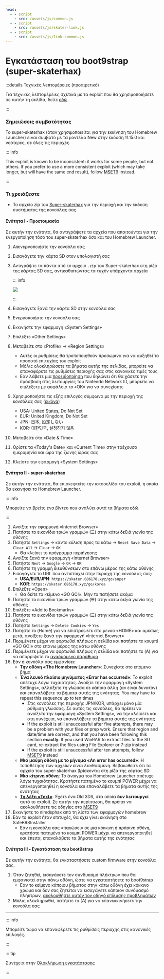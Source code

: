 ```yaml
---
head:
  - - script
    - src: /assets/js/common.js
  - - script
    - src: /assets/js/skater-link.js
  - - script
    - src: /assets/js/link-common.js
---
```


# Εγκατάσταση του boot9strap (super-skaterhax)

:::details Τεχνικές λεπτομέρειες (προαιρετικό)

Για τεχνικές λεπτομέρειες σχετικά με τα exploit που θα χρησιμοποιήσετε σε αυτήν τη σελίδα, δείτε [εδώ](https://github.com/zoogie/super-skaterhax).

:::

### Σημειώσεις συμβατότητας

Το super-skaterhax (όταν χρησιμοποιείται για την εκκίνηση του Homebrew Launcher) είναι συμβατό με τα μοντέλα New στην έκδοση 11.15.0 και νεότερες, σε όλες τις περιοχές.

::: info

This exploit is known to be inconsistent: it works for some people, but not others. If you prefer to use a more consistent exploit (which may take longer, but will have the same end result), follow [MSET9](installing-boot9strap-\(mset9\)) instead.

:::

### Τι χρειάζεστε

- Το αρχείο zip του [Super-skaterhax](https://skater.nintendohomebrew.com) για την περιοχή και την έκδοση συστήματος της κονσόλας σας

#### Ενότητα I - Προετοιμασία

Σε αυτήν την ενότητα, θα αντιγράψετε τα αρχεία που απαιτούνται για την ενεργοποίηση τόσο του super-skaterhax όσο και του Homebrew Launcher.

1. Απενεργοποιήστε την κονσόλα σας

2. Εισαγάγετε την κάρτα SD στον υπολογιστή σας

3. Αντιγράψτε τα πάντα από το αρχείο `.zip` του Super-skaterhax στη ρίζα της κάρτας SD σας, αντικαθιστώντας τα τυχόν υπάρχοντα αρχεία

    ::: info

    ![](/images/screenshots/skaterhax/skater-root-layout.png)

    :::

4. Εισαγάγετε ξανά την κάρτα SD στην κονσόλα σας

5. Ενεργοποιήστε την κονσόλα σας

6. Εκκινήστε την εφαρμογή «System Settings»

7. Επιλέξτε «Other Settings»

8. Μεταβείτε στο «Profile» -> «Region Settings»
    - Αυτές οι ρυθμίσεις θα τροποποιηθούν προσωρινά για να αυξηθεί το ποσοστό επιτυχίας του exploit
    - Μόλις ολοκληρώσετε τα βήματα αυτής της σελίδας, μπορείτε να επαναφέρετε τις ρυθμίσεις περιοχής σας στις κανονικές τιμές τους
    - Εάν λάβετε μια [προειδοποίηση](/images/screenshots/skaterhax/country-change-notice.png) που δηλώνει ότι θα χάσετε την πρόσβαση στις λειτουργίες του Nintendo Network ID, μπορείτε να επιλέξετε με ασφάλεια το «OK» για να συνεχίσετε

9. Χρησιμοποιήστε τις εξής επιλογές σύμφωνα με την περιοχή της κονσόλας σας ([εικόνα](/images/screenshots/skaterhax/skater-lang.png))
    - USA: United States, Do Not Set
    - EUR: United Kingdom, Do Not Set
    - JPN: 日本, 設定しない
    - KOR: 대한민국, 설정하지 않음

10. Μεταβείτε στο «Date & Time»

11. Ορίστε τα «Today's Date» και «Current Time» στην τρέχουσα ημερομηνία και ώρα της ζώνης ώρας σας

12. Κλείστε την εφαρμογή «System Settings»

#### Ενότητα II - super-skaterhax

Σε αυτήν την ενότητα, θα επισκεφτείτε την ιστοσελίδα του exploit, η οποία θα εκκινήσει το Homebrew Launcher.

::: info

Μπορείτε να βρείτε ένα βίντεο που αναλύει αυτά τα βήματα [εδώ](https://www.youtube.com/watch?v=DEcZB72vJts).

:::

1. Ανοίξτε την εφαρμογή «Internet Browser»
2. Πατήστε το εικονίδιο τριών γραμμών (☰) στην κάτω δεξιά γωνία της οθόνης
3. Πατήστε `Settings` -> κάντε κύλιση προς τα κάτω -> `Reset Save Data` -> `Clear All` -> `Clear` -> `OK`
    - Θα κλείσει το πρόγραμμα περιήγησης
4. Ανοίξτε ξανά την εφαρμογή «Internet Browser»
5. Πατήστε `Next` -> `Google` -> `OK` -> `OK`
6. Πατήστε τη γραμμή διευθύνσεων στο επάνω μέρος της κάτω οθόνης
7. Εισαγάγετε το URL που αντιστοιχεί στην περιοχή της κονσόλας σας:
    - **USA/EUR/JPN**: `https://skater.686178.xyz/go/super`
    - **KOR**: `https://skater.686178.xyz/go/korea`
8. Επιλέξτε «Open»
    - Θα δείτε το κείμενο «GO GO!». Μην το πατήσετε ακόμα
9. Πατήστε το εικονίδιο τριών γραμμών (☰) στην κάτω δεξιά γωνία της οθόνης
10. Επιλέξτε «Add to Bookmarks»
11. Πατήστε το εικονίδιο τριών γραμμών (☰) στην κάτω δεξιά γωνία της οθόνης
12. Πατήστε `Settings` -> `Delete Cookies` -> `Yes`
13. Πατήστε το (Home) για να επιστρέψετε στο μενού «HOME» και αμέσως μετά, ανοίξετε ξανά την εφαρμογή «Internet Browser»
14. Περιμένετε μέχρι να φορτωθεί πλήρως η σελίδα και πατήστε το κουμπί «GO GO!» στο επάνω μέρος της κάτω οθόνης
15. Περιμένετε μέχρι να φορτωθεί πλήρως η σελίδα και πατήστε το (A) για να απορρίψετε το [αναδυόμενο παράθυρο](/images/screenshots/skaterhax/skater-popup.png)
16. Εάν η κονσόλα σας εμφανίσει:
    - **Την οθόνη «The Homebrew Launcher»**: Συνεχίστε στο επόμενο βήμα
    - **Ένα λευκό πλαίσιο μηνύματος «Error has occurred»**: Το exploit απέτυχε λόγω τυχαιότητας. Ανοίξτε την εφαρμογή «System Settings», αλλάξετε τη γλώσσα σε κάποια άλλη (αν είναι δυνατόν) και επαναλάβετε τα βήματα αυτής της ενότητας. You may have to repeat this sequence up to ten times
        - Στις κονσόλες της περιοχής JPN/KOR, υπάρχει μόνο μία ρύθμιση γλώσσας. Σε αυτές τις κονσόλες, θα πρέπει να ανοίξετε την εφαρμογή «System Settings», να την κλείσετε και στη συνέχεια, να επαναλάβετε τα βήματα αυτής της ενότητας
        - If the exploit is still unsuccessful after five attempts, there may be a problem with your files or prep work. Ensure that region and date/time are correct, and that you have been following this section **exactly**. If you used WinRAR to extract files to the SD card, re-extract the files using File Explorer or 7-zip instead
        - If the exploit is still unsuccessful after ten attempts, follow [MSET9](installing-boot9strap-\(mset9\)) instead
    - **Μια μαύρη οθόνη με το μήνυμα «An error has occurred»**: Η τοποθέτηση των αρχείων είναι λανθασμένη. Βεβαιωθείτε ότι τα αρχεία του super-skaterhax βρίσκονται στη ρίζα της κάρτας SD
    - **Μια κίτρινη οθόνη**: Το άνοιγμα του Homebrew Launcher απέτυχε λόγω τυχαιότητας. Κρατήστε πατημένο το κουμπί POWER μέχρι να απενεργοποιηθεί η κονσόλα και επαναλάβετε τα βήματα αυτής της ενότητας
    - **[Τη λέξη «Text»](/images/screenshots/skaterhax/skater-old3ds.png)**: Έχετε ένα Old 3DS, στα οποία **δεν λειτουργεί** αυτό το exploit. Σε αυτήν την περίπτωση, θα πρέπει να ακολουθήσετε τις οδηγίες στο [MSET9](installing-boot9strap-\(mset9\))
17. Εκκινήστε το nimdsphax από τη λίστα των εφαρμογών homebrew
18. Εάν το exploit ήταν επιτυχές, θα έχει γίνει εκκίνηση στο SafeB9SInstaller
    - Εάν η κονσόλα σας «παγώσει» σε μια κόκκινη ή πράσινη οθόνη, κρατήστε πατημένο το κουμπί POWER μέχρι να απενεργοποιηθεί και έπειτα, επαναλάβετε τα βήματα αυτής της ενότητας

#### Ενότητα III - Εγκατάσταση του boot9strap

Σε αυτήν την ενότητα, θα εγκαταστήσετε custom firmware στην κονσόλα σας.

1. Όταν ζητηθεί, εισαγάγετε τον συνδυασμό πλήκτρων που θα εμφανιστεί στην πάνω οθόνη, ώστε να εγκαταστήσετε το boot9strap
    - Εάν το κείμενο κάποιου βήματος στην κάτω οθόνη έχει κόκκινο χρώμα και δεν σας ζητείται να εισαγάγετε κάποιον συνδυασμό πλήκτρων, [ακολουθήστε αυτόν τον οδηγό επίλυσης προβλημάτων](troubleshooting-super-skaterhax)
2. Μόλις ολοκληρωθεί, πατήστε το (Α) για να επανεκκινήσετε την κονσόλα σας

<!--@include: ./_include/configure-luma3ds.md -->

<!--@include: ./_include/luma3ds-installed-note.md -->

___

::: info

Μπορείτε τώρα να επαναφέρετε τις ρυθμίσεις περιοχής στις κανονικές επιλογές.

:::

::: tip

Συνέχεια στην [Ολοκλήρωση εγκατάστασης](finalizing-setup)

:::
